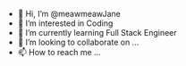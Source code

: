 - 👋 Hi, I’m @meawmeawJane
- 👀 I’m interested in Coding
- 🌱 I’m currently learning Full Stack Engineer
- 💞️ I’m looking to collaborate on ...
- 📫 How to reach me ...

<!---
meawmeawJane/meawmeawJane is a ✨ special ✨ repository because its `README.md` (this file) appears on your GitHub profile.
You can click the Preview link to take a look at your changes.
--->

